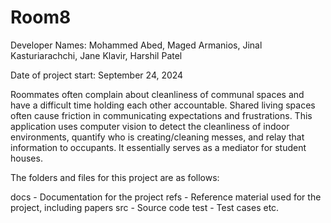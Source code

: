 # Room8

Developer Names: Mohammed Abed, Maged Armanios, Jinal Kasturiarachchi, Jane Klavir, Harshil Patel

Date of project start: September 24, 2024

Roommates often complain about cleanliness of communal spaces and have a difficult time holding each other accountable. Shared living spaces often cause friction in communicating expectations and frustrations. This application uses computer vision to detect the cleanliness of indoor environments, quantify who is creating/cleaning messes, and relay that information to occupants. It essentially serves as a mediator for student houses.

The folders and files for this project are as follows:

docs - Documentation for the project
refs - Reference material used for the project, including papers
src - Source code
test - Test cases
etc.
